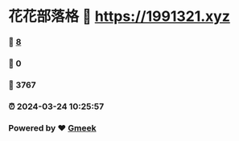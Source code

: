 # 花花部落格 :link: https://1991321.xyz 
### :page_facing_up: [8](https://1991321.xyz/tag.html) 
### :speech_balloon: 0 
### :hibiscus: 3767 
### :alarm_clock: 2024-03-24 10:25:57 
### Powered by :heart: [Gmeek](https://github.com/Meekdai/Gmeek)
